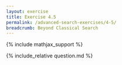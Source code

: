 ```yaml
---
layout: exercise
title: Exercise 4.5
permalink: /advanced-search-exercises/4-5/
breadcrumb: Beyond Classical Search
---
```


{% include mathjax_support %}

<div><i class="arrow-up loader" data-chapter="advanced-search-exercises" data-exercise="ex_5" data-rating="0"></i></div>
{% include_relative question.md %}

